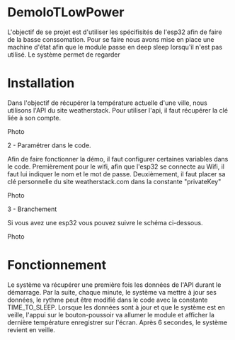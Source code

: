 # DemoIoTLowPower

L'objectif de se projet est d'utiliser les spécifisités de l'esp32 afin de faire de la basse conssomation.
Pour se faire nous avons mise en place une machine d'état afin que le module passe en deep sleep lorsqu'il n'est pas utilisé.
Le système permet de regarder

# Installation

Dans l'objectif de récupérer la température actuelle d'une ville, nous utilisons l'API du site weatherstack.
Pour utiliser l'api, il faut récupérer la clé liée à son compte.

Photo

2 - Paramétrer dans le code.

Afin de faire fonctionner la démo, il faut configurer certaines variables dans le code.
Premièrement pour le wifi, afin que l'esp32 se connecte au Wifi, il faut lui indiquer le nom et le mot de passe.
Deuxièmement, il faut placer sa clé personnelle du site weatherstack.com dans la constante "privateKey"

Photo

3 - Branchement

Si vous avez une esp32 vous pouvez suivre le schéma ci-dessous.

Photo

# Fonctionnement

Le système va récupérer une première fois les données de l'API durant le démarrage.
Par la suite, chaque minute, le système va mettre à jour ses données, le rythme peut être modifié dans le code avec la constante TIME_TO_SLEEP.
Lorsque les données sont à jour et que le système est en veille, l'appui sur le bouton-poussoir va allumer le module et afficher la dernière température enregistrer sur l'écran.
Après 6 secondes, le système revient en veille.
